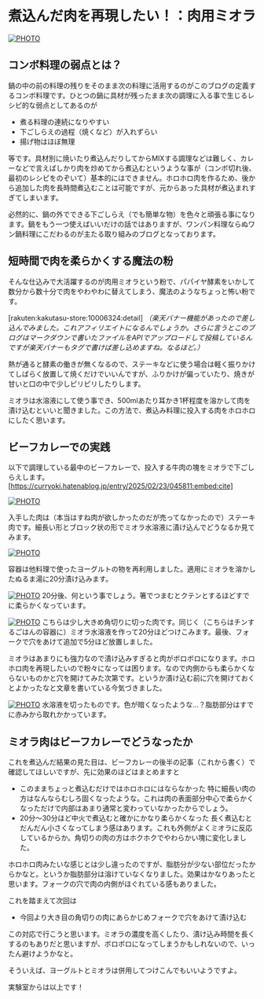 # 煮込んだ肉を再現したい！：肉用ミオラ

[![PHOTO](/images/202502/IMG_7943_1.jpg)](/images_original/202502/IMG_7943.jpg)

## コンボ料理の弱点とは？

鍋の中の前の料理の残りをそのまま次の料理に活用するのがこのブログの定義するコンボ料理です。ひとつの鍋に具材が残ったまま次の調理に入る事で生じるレシピ的な弱点としてあるのが

* 煮る料理の連続になりやすい
* 下ごしらえの過程（焼くなど）が入れずらい
* 揚げ物はほぼ無理

等です。具材別に焼いたり煮込んだりしてからMIXする調理などは難しく、カレーなどで言えばしかり肉を炒めてから煮込むというような事が（コンボ切れ後、最初のレシピをのぞいて）基本的にはできません。ホロホロ肉を作るため、後から追加した肉を長時間煮込むことは可能ですが、元からあった具材が煮込まれすぎてしまいます。

必然的に、鍋の外でできる下ごしらえ（でも簡単な物）を色々と頑張る事になります。鍋をもう一つ使えばいいだけの話ではありますが、ワンパン料理ならぬワン鍋料理にこだわるのが主たる取り組みのブログとなっております。

## 短時間で肉を柔らかくする魔法の粉

そんな仕込みで大活躍するのが肉用ミオラという粉で、パパイヤ酵素をいかして数分から数十分で肉をやわやわに替えてしまう、魔法のようなちょっと怖い粉です。

[rakuten:kakutasu-store:10006324:detail]
_（楽天バナー機能があったので差し込んでみました。これアフィリエイトになるんでしょうか。さらに言うとこのブログはマークダウンで書いたファイルをAPIでアップロードして投稿しているんですが楽天バナーもタグで書けば差し込めますね。なるほど。）_

熱が通ると酵素の働きが無くなるので、ステーキなどに使う場合は軽く振りかけてしばらく放置して焼くだけでいいんですが、ふりかけが偏っていたり、焼きが甘いと口の中で少しピリピリしたりします。

ミオラは水溶液にして使う事でき、500mlあたり耳かき1杯程度を溶かして肉を漬け込むといいと聞きました。この方法で、煮込み料理に投入する肉をホロホロにしたく思います。

## ビーフカレーでの実践

以下で調理している最中のビーフカレーで、投入する牛肉の塊をミオラで下ごしらえします。
[https://curryoki.hatenablog.jp/entry/2025/02/23/045811:embed:cite]


[![PHOTO](/images/202502/IMG_7942_1.jpg)](/images_original/202502/IMG_7942.jpg)

入手した肉は（本当はすね肉が欲しかったのだが売ってなかったので）ステーキ肉です。細長い形とブロック状の形でミオラ水溶液に漬け込んでどうなるか見てみます。

[![PHOTO](/images/202502/IMG_7944_1.jpg)](/images_original/202502/IMG_7944.jpg)

容器は他料理で使ったヨーグルトの物を再利用しました。適用にミオラを溶かしたぬるま湯に20分漬け込みます。

[![PHOTO](/images/202502/IMG_7947_1.jpg)](/images_original/202502/IMG_7947.jpg)
20分後、何という事でしょう。箸でつまむとクテンとするほどすでに柔らかくなっています。

[![PHOTO](/images/202502/IMG_7952_1.jpg)](/images_original/202502/IMG_7952.jpg)
こちらは少し大きめ角切りに切った肉です。同じく（こちらはチンするごはんの容器に）ミオラ水溶液を作って20分ほどつけこみます。最後、フォークで穴をあけて追加で5分ほど放置しました。

ミオラはあまりにも強力なので漬け込みすぎると肉がボロボロになります。ホロホロ肉を再現したいので粉々になっては困ります。なので内側からも柔らかくならないものかと穴を開けてみた次第です。というか漬け込む前に穴を開けておくとよかったなと文章を書いている今気づきました。

[![PHOTO](/images/202502/IMG_7953_1.jpg)](/images_original/202502/IMG_7953.jpg)
水溶液を切ったものです。色が暗くなったような…？脂肪部分はすでに赤みから取れかかっています。

## ミオラ肉はビーフカレーでどうなったか

これを煮込んだ結果の見た目は、ビーフカレーの後半の記事（これから書く）で確認してほしいですが、先に効果のほどはまとめますと

* このままちょっと煮込むだけではホロホロにはならなかった
    特に細長い肉の方はなんならむしろ固くなったような。これは肉の表面部分中心で柔らかくなっただけで内部はあまり通常と変わっていなかったからでしょう。
* 20分～30分ほど中火で煮込むと確かにかなり柔らかくなった
    長く煮込むとだんだん小さくなってしまう感はあります。これも外側がよくミオラに反応しているからか。角切りの肉の方はホクホクでやわらかい塊に変化しました。

ホロホロ肉みたいな感じとは少し違ったのですが、脂肪分が少ない部位だったからかなと。というか脂肪部分は溶けていなくなりました。効果はかなりあったと思います。フォークの穴で肉の内側がほぐれている感もありました。

これを踏まえて次回は

* 今回より大き目の角切りの肉にあらかじめフォークで穴をあけて漬け込む

この対応で行こうと思います。ミオラの濃度を高くしたり、漬け込み時間を長くするのもありだと思いますが、ボロボロになってしまうかもしれないので、いったん避けようかなと。

そういえば、ヨーグルトとミオラは併用してつけこんでもいいようですよ。

実験室からは以上です！


